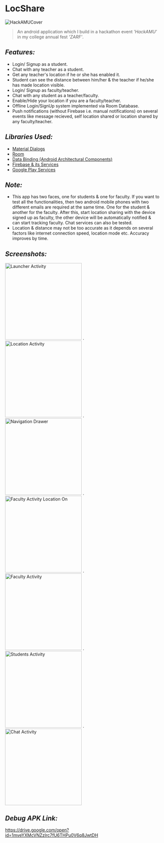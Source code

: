 # LocShare
![HackAMUCover](https://user-images.githubusercontent.com/38679082/56091329-285bfd00-5ecb-11e9-9443-d947606b63ac.png)

>An android application which I build in a hackathon event *'HackAMU'* in my college annual fest *'ZARF'*.


## *Features:*
- Login/ Signup as a student.
- Chat with any teacher as a student.
- Get any teacher's location if he or she has enabled it.
- Student can see the distance between him/her & the teacher if he/she has made location visible.
- Login/ Signup as faculty/teacher.
- Chat with any student as a teacher/faculty.
- Enable/Hide your location if you are a faculty/teacher.
- Offline Login/SignUp system implemented via Room Database.
- Push notifications (without Firebase i.e. manual notifications) on several events like message recieved, self location shared or location shared by any faculty/teacher.




## *Libraries Used:*
- [Material Dialogs](https://github.com/afollestad/material-dialogs)
- [Room](https://developer.android.com/topic/libraries/architecture/room)
- [Data Binding (Android Architectural Components)](https://developer.android.com/topic/libraries/data-binding)
- [Firebase & its Services](https://firebase.google.com/docs/android/setup)
- [Google Play Services](https://developers.google.com/android/guides/setup)


## *Note:*
- This app has two faces, one for students & one for faculty. If you want to test all the functionalities, then two android mobile phones with two different emails are required at the same time. One for the student & another for the faculty. After this, start location sharing with the device signed up as faculty, the other device will be automatically notified & can start tracking faculty. Chat services can also be tested.
- Location & distance may not be too accurate as it depends on several factors like internet connection speed, location mode etc. Accuracy improves by time.

## *Screenshots:*
<img src="https://user-images.githubusercontent.com/38679082/58437534-04a1ee80-80e8-11e9-9cde-a3c30d873b8c.jpeg" alt="Launcher Activity" width="250"/> .    <img src="https://user-images.githubusercontent.com/38679082/58202271-aeead200-7cf4-11e9-943d-7203f6be1a77.png" alt="Location Activity" width="250"/> .    <img src="https://user-images.githubusercontent.com/38679082/58202274-aeead200-7cf4-11e9-9d80-b477ed379bd6.png" alt="Navigation Drawer" width="250"/> .    <img src="https://user-images.githubusercontent.com/38679082/58202278-b01bff00-7cf4-11e9-8874-f466a3dfb220.jpeg" alt="Faculty Activity Location On" width="250"/> .    <img src="https://user-images.githubusercontent.com/38679082/58437536-053a8500-80e8-11e9-90cf-76ca374b79f3.jpeg" alt="Faculty Activity" width="250"/> .    <img src="https://user-images.githubusercontent.com/38679082/58202275-af836880-7cf4-11e9-8c06-2a60882b6bac.png" alt="Students Activity" width="250"/> .    <img src="https://user-images.githubusercontent.com/38679082/58437535-04a1ee80-80e8-11e9-945d-9ee4baacfe83.jpeg" alt="Chat Activity" width="250"/>

## *Debug APK Link:*
https://drive.google.com/open?id=1mveYXMcVNZzIrc7fU6THPu0V6q8JwtDH
